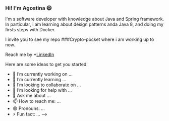 ### Hi! I'm Agostina 😄

I'm s software developer with knowledge about Java  and Spring framework. In particular, i am learning about design patterns anda Java 8, and doing my firsts steps with Docker. 

I invite you to see my repo ###Crypto-pocket where i am  working up to now.

Reach me by *[LinkedIn](https://www.linkedin.com/in/agostina-luciano-9354ab208/)

Here are some ideas to get you started:

- 🔭 I’m currently working on ...
- 🌱 I’m currently learning ...
- 👯 I’m looking to collaborate on ...
- 🤔 I’m looking for help with ...
- 💬 Ask me about ...
- 📫 How to reach me: ...
- 😄 Pronouns: ...
- ⚡ Fun fact: ...
-->
